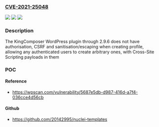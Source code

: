 ### [CVE-2021-25048](https://cve.mitre.org/cgi-bin/cvename.cgi?name=CVE-2021-25048)
![](https://img.shields.io/static/v1?label=Product&message=Page%20Builder%3A%20KingComposer%20%E2%80%93%20Free%20Drag%20and%20Drop%20page%20builder%20by%20King-Theme&color=blue)
![](https://img.shields.io/static/v1?label=Version&message=2.9.6%3C%3D%202.9.6%20&color=brighgreen)
![](https://img.shields.io/static/v1?label=Vulnerability&message=CWE-79%20Cross-site%20Scripting%20(XSS)&color=brighgreen)

### Description

The KingComposer WordPress plugin through 2.9.6 does not have authorisation, CSRF and sanitisation/escaping when creating profile, allowing any authenticated users to create arbitrary ones, with Cross-Site Scripting payloads in them

### POC

#### Reference
- https://wpscan.com/vulnerability/5687e5db-d987-416d-a7f4-036cce4d56cb

#### Github
- https://github.com/20142995/nuclei-templates

